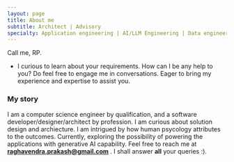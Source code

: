 ```yaml
---
layout: page
title: About me
subtitle: Architect | Advisory
specialty: Application engineering | AI/LLM Engineering | Data engineering | AI Governance | Open source solutions
---
```


Call me, RP.
- I curious to learn about your requirements. How can I be any help to you?
  Do feel free to engage me in conversations. Eager to bring my experience and expertise to assist you.

### My story

I am a computer science engineer by qualification, and a software developer/designer/architect by profession. I am curious about solution design and archiecture. I am intrigued by how human psycology attributes to the outcomes. Currently, exploring the possibility of powering the applications with generative AI capability.
Feel free to reach me at **raghavendra.prakash@gmail.com** . I shall answer **all** your queries :).
